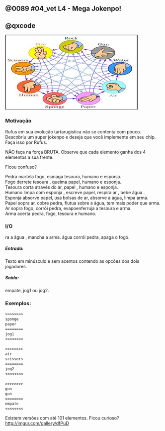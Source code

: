 ## @0089 #04_vet L4 - Mega Jokenpo!
## @qxcode

![](capa.jpg)

### Motivação

Rufus em sua evolução tartarugistica não se contenta com pouco. Descobriu um super jokenpo e deseja que você implemente em seu chip. Faça isso por Rufus.

NÃO faça na força BRUTA. Observe que cada elemento ganha dos 4 elementos a sua frente.

Ficou confuso?

Pedra martela fogo, esmaga tesoura, humano e esponja.  
Fogo derrete tesoura , queima papel, humano e esponja.  
Tesoura corta através do ar, papel , humano e esponja.  
Humano limpa com esponja , escreve papel, respira ar , bebe água .  
Esponja absorve papel, usa bolsas de ar, absorve a água, limpa arma.  
Papel sopra ar, cobre pedra, flutua sobre a água, tem mais poder que arma.  
Ar sopra fogo, corrói pedra, evapoenferruja a tesoura e arma.  
Arma acerta pedra, fogo, tesoura e humano.

### I/O

ra a água , mancha a arma.
água corrói pedra, apaga o fogo.

##### Entrada:

Texto em minúsculo e sem acentos contendo as opcões dos dois jogadores.  

##### Saída:  

empate, jog1 ou jog2.

### Exemplos:

```
>>>>>>>>
sponge
paper
========
jog1
<<<<<<<<

>>>>>>>>
air
scissors
========
jog2
<<<<<<<<

>>>>>>>>
gun
gun
========
empate
<<<<<<<<
```

Existem versões com até 101 elementos. Ficou curioso? http://imgur.com/gallery/dfPuD

<!---
>>>>>>>> 01
rock
rock
========
empate
<<<<<<<<

>>>>>>>> 02
human
gun
========
jog2
<<<<<<<<

>>>>>>>> 03
rock
fire
========
jog1
<<<<<<<<

>>>>>>>> 04
rock
human
========
jog1
<<<<<<<<

>>>>>>>> 05
rock
paper
========
jog2
<<<<<<<<

>>>>>>>> 06
rock
water
========
jog2
<<<<<<<<

>>>>>>>> 07
air
human
========
jog2
<<<<<<<<

>>>>>>>> 08
fire
air
========
jog2
<<<<<<<<

>>>>>>>> 09
fire
sponge
========
jog1
<<<<<<<<

>>>>>>>> 10
fire
paper
========
jog1
<<<<<<<<

>>>>>>>> 11
rock
sponge
========
jog1
<<<<<<<<
--->